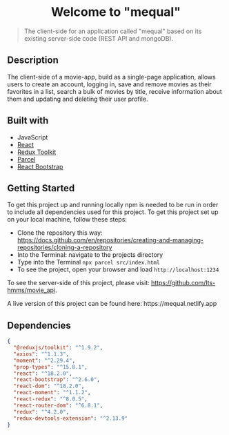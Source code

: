 <h1 align="center">Welcome to "mequal"</h1>

> The client-side for an application called "mequal" based on its existing server-side code (REST API and mongoDB).

## Description

The client-side of a movie-app, build as a single-page application, allows users to create an account, logging in, save and remove movies as their favorites in a list, search a bulk of movies by title, receive information about them and updating and deleting their user profile.

## Built with

- JavaScript
- [React](https://react.dev/)
- [Redux Toolkit](https://redux-toolkit.js.org/)
- [Parcel](https://parceljs.org/)
- [React Bootstrap](https://react-bootstrap.github.io/)

## Getting Started

To get this project up and running locally npm is needed to be run in order to include all dependencies used for this project.
To get this project set up on your local machine, follow these steps:

- Clone the repository this way: <https://docs.github.com/en/repositories/creating-and-managing-repositories/cloning-a-repository>
- Into the Terminal: navigate to the projects directory
- Type into the Terminal `npx parcel src/index.html`
- To see the project, open your browser and load `http://localhost:1234`

To see the server-side of this project, please visit: <https://github.com/lts-hmms/movie_api>.

<p>A live version of this project can be found here: https://mequal.netlify.app</p>

## Dependencies

```json
{
  "@reduxjs/toolkit": "^1.9.2",
  "axios": "^1.1.3",
  "moment": "^2.29.4",
  "prop-types": "^15.8.1",
  "react": "^18.2.0",
  "react-bootstrap": "^2.6.0",
  "react-dom": "^18.2.0",
  "react-moment": "^1.1.2",
  "react-redux": "^8.0.5",
  "react-router-dom": "^6.8.1",
  "redux": "^4.2.0",
  "redux-devtools-extension": "^2.13.9"
}
```
